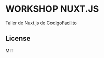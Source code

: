 # WORKSHOP NUXT.JS

Taller de Nuxt.js de [CodigoFacilito](https://codigofacilito.com/cursos/taller-nuxt-vue)

License
----
MIT